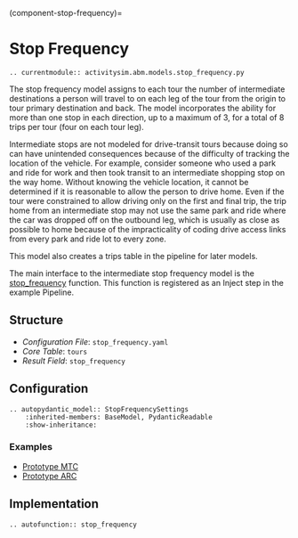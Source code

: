 (component-stop-frequency)=
# Stop Frequency

```{eval-rst}
.. currentmodule:: activitysim.abm.models.stop_frequency.py
```

The stop frequency model assigns to each tour the number of intermediate destinations a person
will travel to on each leg of the tour from the origin to tour primary destination and back.
The model incorporates the ability for more than one stop in each direction,
up to a maximum of 3, for a total of 8 trips per tour (four on each tour leg).

Intermediate stops are not modeled for drive-transit tours because doing so can have unintended
consequences because of the difficulty of tracking the location of the vehicle. For example,
consider someone who used a park and ride for work and then took transit to an intermediate
shopping stop on the way home. Without knowing the vehicle location, it cannot be determined
if it is reasonable to allow the person to drive home. Even if the tour were constrained to allow
driving only on the first and final trip, the trip home from an intermediate stop may not use the
same park and ride where the car was dropped off on the outbound leg, which is usually as close
as possible to home because of the impracticality of coding drive access links from every park
and ride lot to every zone.

This model also creates a trips table in the pipeline for later models.

The main interface to the intermediate stop frequency model is the
[stop_frequency](activitysim.abm.models.stop_frequency.stop_frequency)
function.  This function is registered as an Inject step in the example Pipeline.

## Structure

- *Configuration File*: `stop_frequency.yaml`
- *Core Table*: `tours`
- *Result Field*: `stop_frequency`

## Configuration

```{eval-rst}
.. autopydantic_model:: StopFrequencySettings
    :inherited-members: BaseModel, PydanticReadable
    :show-inheritance:
```

### Examples

- [Prototype MTC](https://github.com/ActivitySim/activitysim/blob/main/activitysim/examples/prototype_mtc/configs/stop_frequency.yaml)
- [Prototype ARC](https://github.com/ActivitySim/activitysim/blob/main/activitysim/examples/prototype_arc/configs/stop_frequency.yaml)


## Implementation

```{eval-rst}
.. autofunction:: stop_frequency
```
